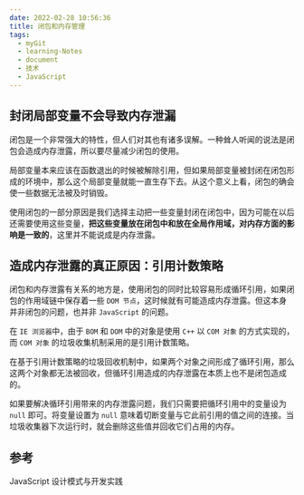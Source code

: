 ```yaml
---
date: 2022-02-28 10:56:36
title: 闭包和内存管理
tags:
  - myGit
  - learning-Notes
  - document
  - 技术
  - JavaScript
---
```


## 封闭局部变量不会导致内存泄漏

闭包是一个非常强大的特性，但人们对其也有诸多误解。一种耸人听闻的说法是闭包会造成内存泄露，所以要尽量减少闭包的使用。

局部变量本来应该在函数退出的时候被解除引用，但如果局部变量被封闭在闭包形成的环境中，那么这个局部变量就能一直生存下去。从这个意义上看，闭包的确会使一些数据无法被及时销毁。

使用闭包的一部分原因是我们选择主动把一些变量封闭在闭包中，因为可能在以后还需要使用这些变量，**把这些变量放在闭包中和放在全局作用域，对内存方面的影响是一致的**，这里并不能说成是内存泄露。

## 造成内存泄露的真正原因：引用计数策略

闭包和内存泄露有关系的地方是，使用闭包的同时比较容易形成循环引用，如果闭包的作用域链中保存着一些 `DOM 节点`，这时候就有可能造成内存泄露。但这本身并非闭包的问题，也并非 `JavaScript` 的问题。

在 `IE 浏览器`中，由于 `BOM` 和 `DOM` 中的对象是使用 `C++` 以 `COM 对象` 的方式实现的，而 `COM 对象` 的垃圾收集机制采用的是引用计数策略。

在基于引用计数策略的垃圾回收机制中，如果两个对象之间形成了循环引用，那么这两个对象都无法被回收，但循环引用造成的内存泄露在本质上也不是闭包造成的。

如果要解决循环引用带来的内存泄露问题，我们只需要把循环引用中的变量设为 `null` 即可。将变量设置为 `null` 意味着切断变量与它此前引用的值之间的连接。当垃圾收集器下次运行时，就会删除这些值并回收它们占用的内存。

## 参考

JavaScript 设计模式与开发实践
